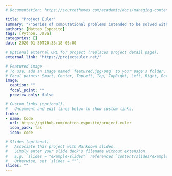 ```yaml
---
# Documentation: https://sourcethemes.com/academic/docs/managing-content/

title: "Project Euler"
summary: "\"Series of computational problems intended to be solved with computer programs\". Numpy, math."
authors: [Matteo Esposito]
tags: [Python, Java]
categories: []
date: 2020-01-30T20:33:18-05:00

# Optional external URL for project (replaces project detail page).
external_link: "https://projecteuler.net/"

# Featured image
# To use, add an image named `featured.jpg/png` to your page's folder.
# Focal points: Smart, Center, TopLeft, Top, TopRight, Left, Right, BottomLeft, Bottom, BottomRight.
image:
  caption: ""
  focal_point: ""
  preview_only: false

# Custom links (optional).
#   Uncomment and edit lines below to show custom links.
links:
- name: Code
  url: https://github.com/matteo-esposito/project-euler
  icon_pack: fas
  icon: code

# Slides (optional).
#   Associate this project with Markdown slides.
#   Simply enter your slide deck's filename without extension.
#   E.g. `slides = "example-slides"` references `content/slides/example-slides.md`.
#   Otherwise, set `slides = ""`.
slides: ""
---
```


